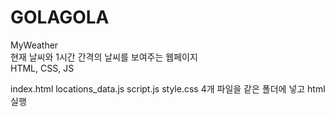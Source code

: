 # GOLAGOLA

MyWeather <br/>
현재 날씨와 1시간 간격의 날씨를 보여주는 웹페이지 <br/>
HTML, CSS, JS <br/>

index.html
locations_data.js
script.js
style.css
4개 파일을 같은 폴더에 넣고 html 실행
